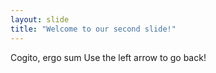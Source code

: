 ```yaml
---
layout: slide
title: "Welcome to our second slide!"
---
```

Cogito, ergo sum
Use the left arrow to go back!
